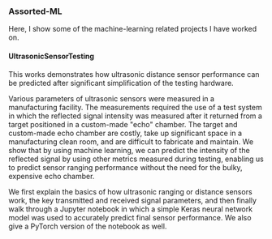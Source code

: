 ### Assorted-ML

Here, I show some of the machine-learning related projects I have worked on. 

#### UltrasonicSensorTesting 

This works demonstrates how ultrasonic distance sensor performance can be predicted after significant simplification of the testing hardware.  

Various parameters of ultrasonic sensors were measured in a manufacturing facility.  The measurements required the use of a test system in which the reflected signal intensity was measured after it returned from a target positioned in a custom-made "echo" chamber.  The target and custom-made echo chamber are costly, take up significant space in a manufacturing clean room, and are difficult to fabricate and maintain.  We show that by using machine learning, we can predict the intensity of the reflected signal by using other metrics measured during testing, enabling us to predict sensor ranging performance without the need for the bulky, expensive echo chamber.  

We first explain the basics of how ultrasonic ranging or distance sensors work, the key transmitted and received signal parameters, and then finally walk through a Jupyter notebook in which a simple Keras neural network model was used to accurately predict final sensor performance.  We also give a PyTorch version of the notebook as well.  
